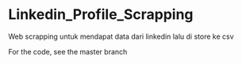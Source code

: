 # Linkedin_Profile_Scrapping
Web scrapping untuk mendapat data dari linkedin lalu di store ke csv

For the code, see the master branch
